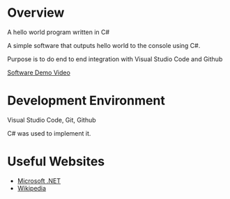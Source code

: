 # Overview

A hello world program written in C#

A simple software that outputs hello world to the console using C#.

Purpose is to do end to end integration with Visual Studio Code and Github


[Software Demo Video](https://www.youtube.com/watch?v=FUiFCCYLEXc)

# Development Environment

Visual Studio Code, Git, Github

C# was used to implement it.

# Useful Websites

* [Microsoft .NET](https://dotnet.microsoft.com/es-es/learn/csharp)
* [Wikipedia](https://en.wikipedia.org/wiki/C_Sharp_(programming_language))
